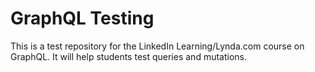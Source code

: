 GraphQL Testing
======

This is a test repository for the LinkedIn Learning/Lynda.com course on GraphQL. It will help students test queries and mutations.
